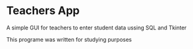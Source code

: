 # Teachers App
A simple GUI for teachers to enter student data ussing SQL and Tkinter

This programe was written for studying purposes

